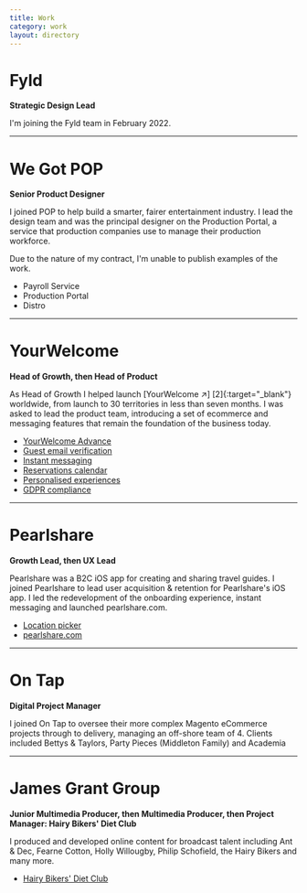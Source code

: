 ```yaml
---
title: Work
category: work
layout: directory
---
```


# Fyld
**Strategic Design Lead**

I'm joining the Fyld team in February 2022.

----

# We Got POP
**Senior Product Designer**

I joined POP to help build a smarter, fairer entertainment industry. I lead the design team and was the principal designer on the Production Portal, a service that production companies use to manage their production workforce. 

Due to the nature of my contract, I'm unable to publish examples of the work.

* Payroll Service
* Production Portal
* Distro


----


# YourWelcome
**Head of Growth, then Head of Product**

As Head of Growth I helped launch [YourWelcome ↗] [2]{:target="_blank"} worldwide, from launch to 30 territories in less than seven months. I was asked to lead the product team, introducing a set of ecommerce and messaging features that remain the foundation of the business today.

* [YourWelcome Advance](../work/yourwelcome-advance)
* [Guest email verification](../work/email-verification)
* [Instant messaging](../work/instant-messaging)
* [Reservations calendar](../work/reservations-calendar)
* [Personalised experiences](../work/personalised-experiences)
* [GDPR compliance](../work/gdpr-compliance)


----


# Pearlshare

**Growth Lead, then UX Lead**

Pearlshare was a B2C iOS app for creating and sharing travel guides. I joined Pearlshare to lead user acquisition & retention for Pearlshare's  iOS app. I led the redevelopment of the onboarding experience, instant messaging and launched pearlshare.com.

* [Location picker](../work/location-picker)
* [pearlshare.com](../work/pearlshare-com)


----


# On Tap

**Digital Project Manager**

I joined On Tap to oversee their more complex Magento eCommerce projects through to delivery, managing an off-shore team of 4. Clients included Bettys & Taylors, Party Pieces (Middleton Family) and Academia


----

# James Grant Group 

**Junior Multimedia Producer, then Multimedia Producer, then Project Manager: Hairy Bikers' Diet Club**

I produced and developed online content for broadcast talent including Ant & Dec, Fearne Cotton, Holly Willougby, Philip Schofield, the Hairy Bikers and many more.

* [Hairy Bikers' Diet Club](../work/hairy-bikers)